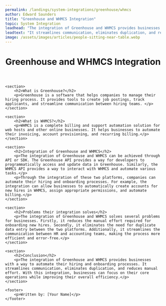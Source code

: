 ```yaml
---
permalink: /landings/system-integrations/greenhouse/whmcs
author: Edward Saunders
title: "Greenhouse and WHMCS Integration"
topic: System Integration
leadhead: "The integration of Greenhouse and WHMCS provides businesses with a way to automate their hiring and onboarding processes"
leadtext: "It streamlines communication, eliminates duplication, and reduces manual effort. With this integration, businesses can focus on their core operations while improving their overall efficiency."
image: /assets/images/articles/people-sitting-near-table.webp
---
```

<div class="arttext">	<header>
		<h1>Greenhouse and WHMCS Integration</h1>
	</header>
	
	<section>
		<h2>What is Greenhouse?</h2>
		<p>Greenhouse is a software that helps companies to manage their hiring process. It provides tools to create job postings, track applicants, and streamline communication between hiring teams. </p>
	</section>

	<section>
		<h2>What is WHMCS?</h2>
		<p>WHMCS is a complete billing and support automation solution for web hosts and other online businesses. It helps businesses to automate their invoicing, account provisioning, and recurring billing.</p>
	</section>

	<section>
		<h2>Integration of Greenhouse and WHMCS</h2>
		<p>The integration of Greenhouse and WHMCS can be achieved through API or SDK. The Greenhouse API provides a way for developers to programmatically access and update data in Greenhouse. Similarly, the WHMCS API provides a way to interact with WHMCS and automate various tasks.</p>
		<p>Through the integration of these two platforms, companies can automate their hiring and onboarding processes. For example, the integration can allow businesses to automatically create accounts for new hires in WHMCS, assign appropriate permissions, and automate billing.</p>
	</section>

	<section>
		<h2>Problems their integration solves</h2>
		<p>The integration of Greenhouse and WHMCS solves several problems for businesses. Firstly, it reduces the manual effort required for onboarding new hires. Secondly, it eliminates the need for duplicate data entry between the two platforms. Additionally, it streamlines the communication between HR and accounting teams, making the process more efficient and error-free.</p>
	</section>

	<section>
		<h2>Conclusion</h2>
		<p>The integration of Greenhouse and WHMCS provides businesses with a way to automate their hiring and onboarding processes. It streamlines communication, eliminates duplication, and reduces manual effort. With this integration, businesses can focus on their core operations while improving their overall efficiency.</p>
	</section>

	<footer>
		<p>Written by: [Your Name]</p>
	</footer>
</div>